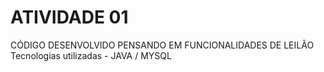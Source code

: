 # ATIVIDADE 01
CÓDIGO DESENVOLVIDO PENSANDO EM FUNCIONALIDADES DE LEILÃO
Tecnologias utilizadas - JAVA / MYSQL
